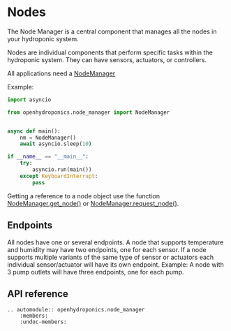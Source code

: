 # Nodes

The Node Manager is a central component that manages all the nodes in your hydroponic system.

Nodes are individual components that perform specific tasks within the hydroponic system. They can have sensors, actuators, or controllers.

All applications need a [NodeManager](node_manager.NodeManager)

Example:

```python
import asyncio

from openhydroponics.node_manager import NodeManager


async def main():
    nm = NodeManager()
    await asyncio.sleep(10)

if __name__ == "__main__":
    try:
        asyncio.run(main())
    except KeyboardInterrupt:
        pass

```

Getting a reference to a node object use the function [NodeManager.get_node()](openhydroponics.node_manager.NodeManager.get_node)
or [NodeManager.request_node()](openhydroponics.node_manager.NodeManager.request_node).

## Endpoints

All nodes have one or several endpoints. A node that supports temperature and humidity may have two endpoints, one for each
sensor. If a node supports multiple variants of the same type of sensor or actuators each individual sensor/actuator will have
its own endpoint. Example: A node with 3 pump outlets will have three endpoints, one for each pump.

## API reference

```{eval-rst}
.. automodule:: openhydroponics.node_manager
    :members:
    :undoc-members:
```
